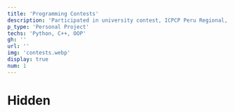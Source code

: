 ```yaml
---
title: 'Programming Contests'
description: 'Participated in university contest, ICPCP Peru Regional, codeforces, Google Kick Start. An Opportunity to improve programming skills.'
p_type: 'Personal Project'
techs: 'Python, C++, OOP'
gh: ''
url: ''
img: 'contests.webp'
display: true
num: 1
---
```

# Hidden

